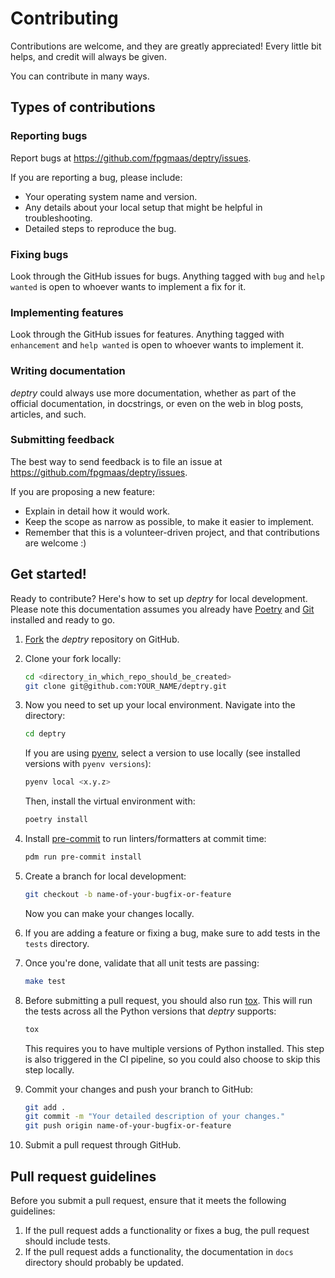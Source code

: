 # Contributing

Contributions are welcome, and they are greatly appreciated! Every little bit helps, and credit will always be given.

You can contribute in many ways.

## Types of contributions

### Reporting bugs

Report bugs at https://github.com/fpgmaas/deptry/issues.

If you are reporting a bug, please include:

* Your operating system name and version.
* Any details about your local setup that might be helpful in troubleshooting.
* Detailed steps to reproduce the bug.

### Fixing bugs

Look through the GitHub issues for bugs. Anything tagged with `bug` and `help wanted` is open to whoever wants to implement a fix for it.

### Implementing features

Look through the GitHub issues for features. Anything tagged with `enhancement` and `help wanted` is open to whoever wants to implement it.

### Writing documentation

_deptry_ could always use more documentation, whether as part of the official documentation, in docstrings, or even on the web in blog posts, articles, and such.

### Submitting feedback

The best way to send feedback is to file an issue at https://github.com/fpgmaas/deptry/issues.

If you are proposing a new feature:

* Explain in detail how it would work.
* Keep the scope as narrow as possible, to make it easier to implement.
* Remember that this is a volunteer-driven project, and that contributions are welcome :)

## Get started!

Ready to contribute? Here's how to set up _deptry_ for local development. Please note this documentation assumes you already have [Poetry](https://python-poetry.org/) and [Git](https://git-scm.com/) installed and ready to go.

1. [Fork](https://github.com/fpgmaas/deptry/fork) the _deptry_ repository on GitHub.

2. Clone your fork locally:
    ```bash
    cd <directory_in_which_repo_should_be_created>
    git clone git@github.com:YOUR_NAME/deptry.git
    ```

3. Now you need to set up your local environment. Navigate into the directory:
    ```bash
    cd deptry
    ```

    If you are using [pyenv](https://github.com/pyenv/pyenv), select a version to use locally (see installed versions with `pyenv versions`):
    ```bash
    pyenv local <x.y.z>
    ```

    Then, install the virtual environment with:
    ```bash
    poetry install
    ```

4. Install [pre-commit](https://pre-commit.com/) to run linters/formatters at commit time:
    ```bash
    pdm run pre-commit install
    ```

5. Create a branch for local development:
    ```bash
    git checkout -b name-of-your-bugfix-or-feature
    ```

    Now you can make your changes locally.

6. If you are adding a feature or fixing a bug, make sure to add tests in the `tests` directory.

7. Once you're done, validate that all unit tests are passing:
    ```bash
    make test
    ```

8. Before submitting a pull request, you should also run [tox](https://tox.wiki/en/latest/). This will run the tests across all the Python versions that _deptry_ supports:
    ```bash
    tox
    ```

    This requires you to have multiple versions of Python installed.
    This step is also triggered in the CI pipeline, so you could also choose to skip this step locally.

9. Commit your changes and push your branch to GitHub:
    ```bash
    git add .
    git commit -m "Your detailed description of your changes."
    git push origin name-of-your-bugfix-or-feature
    ```

10. Submit a pull request through GitHub.

## Pull request guidelines

Before you submit a pull request, ensure that it meets the following guidelines:

1. If the pull request adds a functionality or fixes a bug, the pull request should include tests.
2. If the pull request adds a functionality, the documentation in `docs` directory should probably be updated.
